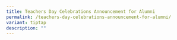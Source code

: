```yaml
---
title: Teachers Day Celebrations Announcement for Alumni
permalink: /teachers-day-celebrations-announcement-for-alumni/
variant: tiptap
description: ""
---
```

